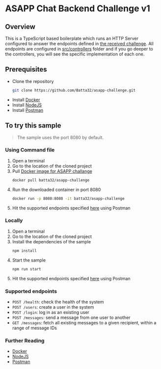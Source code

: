 # ASAPP Chat Backend Challenge v1
## Overview
This is a TypeScript based boilerplate which runs an HTTP Server configured to answer the endpoints defined in 
[the received challenge](https://backend-challenge.asapp.engineering/).
All endpoints are configured in [src/controllers](https://github.com/Batta32/asapp-challenge/tree/master/src/controllers) folder and if you go deeper to the controllers, you will see the specific implementation of each one.

## Prerequisites

- Clone the repository
    ```bash
    git clone https://github.com/Batta32/asapp-challenge.git
    ```
- Install [Docker](https://www.docker.com/products/docker-desktop)
- Install [NodeJS](https://nodejs.org/en/download/)
- Install [Postman](https://www.postman.com/downloads/)

## To try this sample
> The sample uses the port 8080 by default.

### Using Command file
1. Open a terminal
1. Go to the location of the cloned project
1. Pull [Docker image for ASAPP challange](https://hub.docker.com/r/batta32/asapp-challenge)
    ```bash
    docker pull batta32/asapp-challenge
    ```
1. Run the downloaded container in port 8080
    ```bash
    docker run -p 8080:8080 -it batta32/asapp-challenge
    ```
1. Hit the supported endpoints specified [here](#supported-endpoints) using Postman

### Locally
1. Open a terminal
1. Go to the location of the cloned project
1. Install the dependencies of the sample
    ```bash
    npm install
    ```
1. Start the sample
    ```bash
    npm run start
    ```
1. Hit the supported endpoints specified [here](#supported-endpoints) using Postman

### Supported endpoints
- `POST /health`: check the health of the system
- `POST /users`: create a user in the system
- `POST /login`: log in as an existing user
- `POST /messages`: send a message from one user to another
- `GET /messages`: fetch all existing messages to a given recipient, within a range of message IDs

### Further Reading
- [Docker](https://www.docker.com/)
- [NodeJS](https://nodejs.org/en/)
- [Postman](https://www.postman.com/)